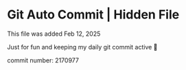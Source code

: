# Git Auto Commit | Hidden File

This file was added Feb 12, 2025

Just for fun and keeping my daily git commit active 🤪

commit number: 2170977
